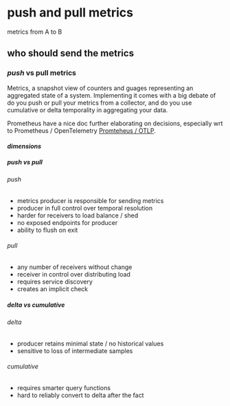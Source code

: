 # push and pull metrics

metrics from A to B

## who should send the metrics

### _push_ vs pull metrics

Metrics, a snapshot view of counters and guages representing an aggregated state of a system.
Implementing it comes with a big debate of do you push or pull your metrics from a collector,
and do you use cumulative or delta temporality in aggregating your data.

Prometheus have a nice doc further elaborating on decisions,
especially wrt to Prometheus / OpenTelemetry
[Promteheus / OTLP](https://docs.google.com/document/d/1hn-u6WKLHxIsqYT1_u6eh94lyQeXrFaAouMshJcQFXs/edit?usp=sharing).

#### _dimensions_

##### _push_ vs pull

###### _push_

- metrics producer is responsible for sending metrics
- producer in full control over temporal resolution
- harder for receivers to load balance / shed
- no exposed endpoints for producer
- ability to flush on exit

###### _pull_

- any number of receivers without change
- receiver in control over distributing load
- requires service discovery
- creates an implicit check

##### _delta_ vs cumulative

###### _delta_

- producer retains minimal state / no historical values
- sensitive to loss of intermediate samples

###### _cumulative_

- requires smarter query functions
- hard to reliably convert to delta after the fact
